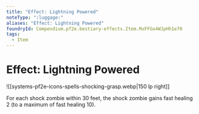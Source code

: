 ```yaml
---
title: "Effect: Lightning Powered"
noteType: ":luggage:"
aliases: "Effect: Lightning Powered"
foundryId: Compendium.pf2e.bestiary-effects.Item.MxFFGo4WJpHh1e70
tags:
  - Item
---
```


# Effect: Lightning Powered
![[systems-pf2e-icons-spells-shocking-grasp.webp|150 lp right]]

For each shock zombie within 30 feet, the shock zombie gains fast healing 2 (to a maximum of fast healing 10).

